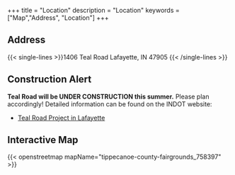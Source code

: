 +++
title = "Location"
description = "Location"
keywords = ["Map","Address", "Location"]
+++

## Address
{{< single-lines >}}1406 Teal Road
Lafayette, IN 47905
{{< /single-lines >}}

## Construction Alert

**Teal Road will be UNDER CONSTRUCTION this summer.** Please plan accordingly! Detailed information can be found on the INDOT website:

* [Teal Road Project in Lafayette](https://www.in.gov/indot/about-indot/central-office/welcome-to-the-crawfordsville-district/teal-rd-project-lafayette/)


## Interactive Map
{{< openstreetmap mapName="tippecanoe-county-fairgrounds_758397" >}}